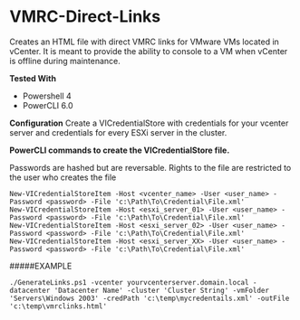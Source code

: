 # VMRC-Direct-Links
Creates an HTML file with direct VMRC links for VMware VMs located in vCenter.  It is meant to provide the ability to console to a VM when vCenter is offline during maintenance.

**Tested With**
- Powershell 4
- PowerCLI 6.0

**Configuration**
Create a VICredentialStore with credentials for your vcenter server and credentials for every ESXi server in the cluster.

**PowerCLI commands to create the VICredentialStore file.**

Passwords are hashed but are reversable.  Rights to the file are restricted to the user who creates the file
```
New-VICredentialStoreItem -Host <vcenter_name> -User <user_name> -Password <password> -File 'c:\Path\To\Credential\File.xml'
New-VICredentialStoreItem -Host <esxi_server_01> -User <user_name> -Password <password> -File 'c:\Path\To\Credential\File.xml'
New-VICredentialStoreItem -Host <esxi_server_02> -User <user_name> -Password <password> -File 'c:\Path\To\Credential\File.xml'
New-VICredentialStoreItem -Host <esxi_server_XX> -User <user_name> -Password <password> -File 'c:\Path\To\Credential\File.xml'
```
#####EXAMPLE
```
./GenerateLinks.ps1 -vcenter yourvcenterserver.domain.local -datacenter 'Datacenter Name' -cluster 'Cluster String' -vmFolder 'Servers\Windows 2003' -credPath 'c:\temp\mycredentails.xml' -outFile 'c:\temp\vmrclinks.html'
```
